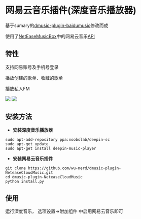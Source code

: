 网易云音乐插件(深度音乐播放器)
========================

基于sumary的[dmusic-plugin-baidumusic](https://github.com/sumary/dmusic-plugin-baidumusic)修改而成

使用了[NetEaseMusicBox](https://github.com/bluetomlee/NetEase-MusicBox)中的网易云音乐[API](https://github.com/bluetomlee/NetEase-MusicBox/blob/master/src/api.py)


特性
--------


支持网易账号及手机号登录

播放创建的歌单、收藏的歌单

播放私人FM


![](https://raw.githubusercontent.com/wu-nerd/dmusic-plugin-NeteaseCloudMusic/master/neteasecloudmusic/images/screenshot001.png)
![](https://raw.githubusercontent.com/wu-nerd/dmusic-plugin-NeteaseCloudMusic/master/neteasecloudmusic/images/screenshot002.png)

安装方法
----------------------
- **安装深度音乐播放器**
```
sudo apt-add-repository ppa:noobslab/deepin-sc
sudo apt-get update
sudo apt-get install deepin-music-player
```

- **安装网易云音乐插件**
```
git clone https://github.com/wu-nerd/dmusic-plugin-NeteaseCloudMusic.git
cd dmusic-plugin-NeteaseCloudMusic
python install.py
```

使用
----

运行深度音乐， 选项设置->附加组件 中启用网易云音乐即可
